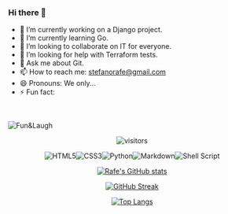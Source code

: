 ### Hi there 👋

- 🔭 I’m currently working on a Django project.
- 🌱 I’m currently learning Go.
- 👯 I’m looking to collaborate on IT for everyone.
- 🤔 I’m looking for help with Terraform tests.
- 💬 Ask me about Git.
- 📫 How to reach me: stefanorafe@gmail.com
- 😄 Pronouns: We only...
- ⚡ Fun fact:
<br>

![Fun&Laugh](https://thecodinglove.com/content/011/bXsruwt.jpg)

<div align="center">

![visitors](https://visitor-badge.glitch.me/badge?page_id=63170347)

<img alt="HTML5" src="https://img.shields.io/badge/html5-%23E34F26.svg?&style=for-the-badge&logo=html5&logoColor=white"/><img alt="CSS3" src="https://img.shields.io/badge/css3-%231572B6.svg?&style=for-the-badge&logo=css3&logoColor=white"/><img alt="Python" src="https://img.shields.io/badge/python-%2314354C.svg?&style=for-the-badge&logo=python&logoColor=white"/><img alt="Markdown" src="https://img.shields.io/badge/markdown-%23000000.svg?&style=for-the-badge&logo=markdown&logoColor=white"/><img alt="Shell Script" src="https://img.shields.io/badge/shell_script-%23121011.svg?&style=for-the-badge&logo=gnu-bash&logoColor=white"/>

[![Rafe's GitHub stats](https://github-readme-stats.vercel.app/api?username=bluehackrafestefano&show_icons=true&theme=radical)
](https://github.com/anuraghazra/github-readme-stats)


[![GitHub Streak](https://github-readme-streak-stats.herokuapp.com/?user=bluehackrafestefano&theme=highcontrast)](https://git.io/streak-stats)


[![Top Langs](https://github-readme-stats.vercel.app/api/top-langs/?username=bluehackrafestefano&langs_count=12&hide=javascript,html,CSS,Less&layout=compact)](https://github.com/anuraghazra/github-readme-stats)

</div>